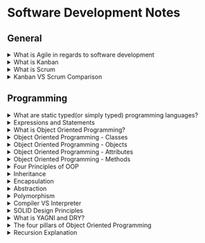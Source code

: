 # Software Development Notes

## General

<details>
    <summary>
        What is Agile in regards to software development
    </summary>
    <br>
    <blockquote>
        <p>
            <h5>
                <b>Summary:</b>
            </h5>
            Agile is a structured and iterative approach to project management and product development. It recognizes the volatility of product development, and provides a methodology for self-organizing teams to respond to change without going off the rails.
        </p>
        <br>
        <p>
            <h5>
                <b>More Information:</b>
            </h5>
            <h6>
                [<a href="https://www.atlassian.com/agile/kanban/kanban-vs-scrum">Atlassian</a>]
            </h6>
        </p>
        <p>
            When it comes to implementing <b>Agile</b> and <b>DevOps</b>, <b>kanban</b> and <b>scrum</b> provide different ways to do so.
        </P>
        <p>
            It's easy to point out the differences between scrum practices and kanban practices, but that's just at the <b>surface level</b>. 
            While the practices differ, the principles are largely the same. Both frameworks will help you build better products (and services) with fewer headaches. 
        </p>
        <p>
            <b>Agile</b> is a structured and iterative approach to project management and product development. It recognizes the volatility of product development, and provides a methodology for self-organizing teams to respond to change without going off the rails. 
        </p>
    </blockquote>
</details>

<details>
    <summary>
        What is Kanban
    </summary>
    <br>
    <blockquote>
        <p>
            <b>Kanban</b> is all about visualizing your work, limiting work in progress, and maximizing efficiency (or flow). Kanban teams focus on <b>reducing the time</b> a project takes (or user story) from start to finish. They do this by using a kanban board and continuously improving their flow of work. 
        </p>
        <p>
            Kanban helps visualize your work, limit work-in-progress (WIP) and quickly move work from "Doing" to "Done.".
            Kanban is great for teams that have lots of incoming requests that vary in priority and size. Whereas scrum processes require high control over what is in scope, kanban let’s you go with the flow. Let’s take a look at the same five considerations to help you decide.  
        </p>
        <p>
            <b>
                Kanban cadence
            </b>
            Kanban is based on a continuous workflow structure that keeps teams nimble and ready to adapt to changing priorities. Work items—represented by cards— are organized on a kanban board where they flow from one stage of the workflow(column) to the next. Common workflow stages are To Do, In Progress, In Review, Blocked, and Done. But that’s boring.
            The best part of kanban is making custom columns for how your team works. My team ships content, so our columns(simplified) go from Backlog, to Prioritized, to Outlines Ready, to Writing, Designing, Technical Review, and Shipped. Our board helped us learn that we ship about one piece of content per week, and where our bottlenecks are (looking at the Technical Review!).
        </p>
        <p>
            <b>
                Release methodology
            </b>
            In kanban, updates are released whenever they are ready, without a regular schedule or predetermined due dates.
            In theory, kanban does not prescribe a fixed time to deliver a task. If the task gets completed earlier (or later), it can be released as needed without having to wait for a release milestone like sprint review. 
        </p>
        <p>
            <b>
                Kanban roles
            </b>
            The whole team owns the kanban board. Some teams enlist an agile coach but, unlike scrum, there is no single “kanban master” who keeps everything running smoothly. It’s the collective responsibility of the entire team to collaborate on and deliver the tasks on the board.
        </p>
        <p>
            <b>
                Key metrics
            </b>
            Lead time and cycle time are important metrics for kanban teams. The deal with the average amount of time that it takes for a task to move from start to finish. Improving cycle times indicates the success of kanban teams.
            The Cumulative Flow Diagram (CFD) is another analytical tool used by kanban teams to understand the number of work items in each state. CFDs help identify specific bottlenecks that need to be resolved for better throughput.
            Another way to deal with bottlenecks is through Work In Progress (WIP) limits. A WIP limit caps the number of cards that can be in any one column at one time. When you reach your WIP limit, a tool like Jira Software caps that column, and the team swarms on those items to move them forward.
        </p>
        <p>
            <b>
                Change philosophy
            </b>
            A kanban workflow can change at any time. New work items can get added to the backlog and existing cards can get blocked or removed based on prioritization. Also, if the team capacity changes, WIP limit can be recalibrated and work items adjusted accordingly. It’s all about being flexible in kanban.
        </p>
    </blockquote>
</details>

<details>
    <summary>
        What is Scrum
    </summary>
    <br>
    <blockquote>
        <p>
            <b>Scrum</b> teams commit to completing an increment of work, which is potentially shippable, through set intervals called sprints. Their goal is to create learning loops to quickly gather and integrate customer feedback. Scrum teams <b>adopt specific roles, create special artifacts, and hold regular ceremonies</b> to keep things moving forward. Scrum is best defined in <b>The Scrum Guide</b>.
        </p>
        <p>
            With scrum, your team promises to ship some valuable increment of work by the end of each sprint. Scrum is built on empiricism, focusing on small increments of work that will help you learn from your customers and better inform what you do next. Here's how it breaks down: 
        </p>
        <p>
            <b>
                Scrum cadence:
            </b>
            Scrum moves fast, with sprints that usually last between one to four weeks, which have clear start and finish dates. The short time frame forces complex tasks to be split into smaller stories and help your team learn quickly. A key question is this: Can your team ship useable code that fast?
            Sprints are punctuated by sprint planning, sprint review, and retrospective meetings and peppered with daily scrum (standup) meetings. These scrum ceremonies are lightweight and run on a continuous basis.
        </p>
        <p>
            <b>
                Scrum roles:
            </b>
            Scrum has three clearly defined roles.
            <ul>
                <li>
                    The product owner advocates for the customer, manages the product backlog, and helps prioritize the work done by the development team.
                </li>
                <li>
                    The scrum master helps the team stay grounded in the scrum principles.
                </li>
                <li>
                    The development team chooses the work to be done, delivers increments, and demonstrates collective accountability.
                </li>
            </ul>  
            Who manages the scrum team? Well, nobody. Scrum teams are self-organizing and everyone is equal, despite having different responsibilities. The team is united by the goal of shipping value to customers.
        </p>
        <p>
            <b>
                Common metrics:
            </b>
            Scrum metrics are data points scrum teams can use to improve efficiency and effectiveness. They can inform decision-making and help teams become more efficient in planning and execution. During the sprint planning phase, teams can use metrics such as sprint goals, team velocity, team capacity, and type of work. During stand-ups, teams can also benefit from measuring progress towards sprint goals, reviewing a sprint burndown, understanding workload distribution, and more.
        </p>
        <p>
            <b>
                Change philosophy:
            </b>
            Teams strive to understand how much they can accomplish within their sprint time boundaries. They commit to its delivery within a sprint. However, scrum teams can receive customer feedback that encourages them to pivot and change the sprint to deliver the most customer value. During the sprint retrospective, scrum teams should discuss how to limit change in the future, as changes put the potentially shippable increment at risk. If a team frequently changes scope mid-sprint, it may signify work was selected that isn’t adequately understood. It could also mean the team has operational/unplannable work that interferes with the plan.
        </p>
    </blockquote>
</details>

<details>
    <summary>
        Kanban VS Scrum Comparison
    </summary>
    <br>
    <blockquote>
    <p>
        <ul>
            <li>
                Kanban is continuous, fluid and visualized process whereas Scrum is short and structured, where work is shipped during fixed intervals known as sprints.
            </li>
            <li>
                Kanban is less structured compared to other frameworks like Scrum.
            </li>
            <li>
                Kanban is more visualized way of managing the development process
            </li>
            <li>
                Kanban has fewer meetings and formal roles compared to other frameworks like Scrum.
            </li>
            <li>
                Scrum is suggested for larger team for better management, while Kanban is suggested for smalled developer teams.
            </li>
        </ul>
    </p>
    </blockquote>
</details>

## Programming

<details>
    <summary>
        What are static typed(or simply typed) programming languages?
    </summary>
    <br>
    <blockquote>
        <p>
            In static typed languages the variable type is know at compilation time instead of run time.
        </p>
        <p>
            Some examples of static programming languages:
        </p>
        <ul>
            <li>
                C
            </li>
            <li>
                C++
            </li>
            <li>
                Java
            </li>
        </ul>
    </blockquote>
</details>

<details>
    <summary>
        Expressions and Statements
    </summary>
    <br>
    <blockquote>
        <p>
            Expressions
        </p>
        <p>
            An expression is anything that results in a value(even if the value is None). Basically, any sequence of literals so, you can say that a string, integer, list, etc. are all expressions.
        </p>
        <p>
            Statements
        </p>
        <p>
            Statements are instructions executed by the interpreter like variable assignments, for loops and conditionals (if-else).
        </p>
    </blockquote>
</details>

<details>
    <summary>
        What is Object Oriented Programming?
    </summary>
    <br>
    <blockquote>
        <p>
            Object-Oriented Programming (OOP) is a programming paradigm in computer science that relies on the concept of classes and objects.It is used to structure a software program into simple, reusable pieces of code blueprints (usually called classes), which are used to create individual instances of objects. There are many object-oriented programming languages, including JavaScript, C++, Java, and Python.
        </p>
        <p>
            A class is an abstract blueprint that creates more specific, concrete objects. Classes often represent broad categories, like Car or Dog that share attributes. These classes define what attributes an instance of this type will have, like color, but not the value of those attributes for a specific object.
        </p>
        <p>
            Classes can also contain functions called methods that are available only to objects of that type. These functions are defined within the class and perform some action helpful to that specific object type.
        </p>
        <p>
            Class templates are used as a blueprint to create individual objects. These represent specific examples of the abstract class, like myCar or goldenRetriever. Each object can have unique values to the properties defined in the class.
        </p>
        <p>
            Benefits of OOP for software engineering
        </p>
        <p>
            <ul>
                <li>
                    OOP models complex things as reproducible, simple structures.
                </li>
                <li>
                    Reusable, OPP objects can be used across programs.
                </li>
                <li>
                    Polymorphism allows for class-specific behaviour.
                </li>
                <li>
                    Easier to debug, classes often contain all applicable information to them.
                </li>
                <li>
                    Securely protects sensitive information through encapsulation.
                </li>
            </ul>
        </p>
        <details>
            <summary>
                Source
            </summary>
            <blockquote>
                <a href="https://www.educative.io/blog/object-oriented-programming">educative.io - Object Oriented Programming</a>
            </blockquote>
        </details>
    </blockquote>
</details>

<details>
    <summary>
        Object Oriented Programming - Classes
    </summary>
    <br>
    <blockquote>
        <p>
            In a nutshell, classes are essentially user-defined data types. Classes are where we create a blueprint for the structure of methods and attributes. Individual objects are instantiated from this blueprint.
        </p>    
        <p>
            Classes contain fields for attributes and methods for behaviors. In our Dog class example, attributes include name & birthday, while methods include bark() and updateAttendance().
        </p>
    </blockquote>
</details>

<details>
    <summary>
        Object Oriented Programming - Objects
    </summary>
    <br>
    <blockquote>
        <p>
            Objects are, unsurprisingly, a huge part of OOP! Objects are instances of a class created with specific data.
        </p>    
    </blockquote>
</details>

<details>
    <summary>
        Object Oriented Programming - Attributes
    </summary>
    <br>
    <blockquote>
        <p>
            Attributes are the information that is stored. Attributes are defined in the Class template. When objects are instantiated, individual objects contain data stored in the Attributes field.
        </p>    
        <p>
            The state of an object is defined by the data in the object’s attributes fields. For example, a puppy and a dog might be treated differently at a pet camp. The birthday could define the state of an object and allow the software to handle dogs of different ages differently.
        </p>
    </blockquote>
</details>

<details>
    <summary>
        Object Oriented Programming - Methods
    </summary>
    <br>
    <blockquote>
        <p>
            Methods represent behaviors. Methods perform actions; methods might return information about an object or update an object’s data. The method’s code is defined in the class definition.
        </p>    
        <p>
            When individual objects are instantiated, these objects can call the methods defined in the class. In the code snippet below, the bark method is defined in the Dog class, and the bark() method is called on the Rufus object.
        </p>
        <p>
           Methods often modify, update or delete data. Methods don’t have to update data though. For example, the bark() method doesn’t update any data because barking doesn’t modify any of the attributes of the Dog class: name or birthday. 
        </p>
        <p>
            The updateAttendance() method adds a day the Dog attended the pet-sitting camp. The attendance attribute is important to keep track of for billing Owners at the end of the month.
        </p>
        <p>
            Methods are how programmers promote reusability and keep functionality encapsulated inside an object. This reusability is a great benefit when debugging. If there’s an error, there’s only one place to find it and fix it instead of many.
        </p>
        <p>
            The underscore in _attendance denotes that the variable is protected and shouldn’t be modified directly. The updateAttendance() method changes _attendance.
        </p>
    </blockquote>
</details>

<details>
    <summary>
        Four Principles of OOP
    </summary>
    <br>
    <blockquote>
        <p>
            The four pillars of object-oriented programming are:
        </p>
        <ul>
            <li>
                <b>Inheritance:</b> child classes inherit data and behaviours from the parent class.
            </li>
            <li>
                <b>Encapsulation:</b> containing information in an object, exposing only selected information.
            </li>
            <li>
                <b>Abstraction:</b> only exposing high-level public methods for accessing an object.
            </li>
            <li>
                <b>Polymorphism:</b> many methods can do the same task.
            </li>
        </ul>
    </blockquote>
</details>

<details>
    <summary>
        Inheritance
    </summary>
    <br>
    <blockquote>
        <p>
            Inheritance allows classes to inherit features of other classes. Put another way, parent classes extend attributes and behaviors to child classes. Inheritance supports reusability.
        </p>
        <p>
            If basic attributes and behaviors are defined in a parent class, child classes can be created, extending the functionality of the parent class and adding additional attributes and behaviors.
        </p>
        <p>
            For example, herding dogs have the unique ability to herd animals. In other words, all herding dogs are dogs, but not all dogs are herding dogs. We represent this difference by creating a child class HerdingDog from the parent class Dog, and then adding the unique herd() behavior.
        </p>
        <p>
            The benefits of inheritance are programs can create a generic parent class and then create more specific child classes as needed. This simplifies programming because instead of recreating the structure of the Dog class multiple times, child classes automatically gain access to functionalities within their parent class.
        </p>
        <blockquote>
            <b>Note:</b> Parent classes are also known as superclasses or base classes. The child class can also be called a subclass, derived class, or extended class.
        </blockquote>
        <p>
            In JavaScript, inheritance is also known as prototyping. A prototype object is a template for another object to inherit properties and behaviors. There can be multiple prototype object templates, creating a prototype chain.
            This is the same concept as the parent/child inheritance. Inheritance is from parent to child. In our example, all three dogs can bark, but only Maisel and Fluffy can herd.
            The herd() method is defined in the child HerdingDog class, so the two objects, Maisel and Fluffy, instantiated from the HerdingDog class have access to the herd() method.
            Rufus is an object instantiated from the parent class Dog, so Rufus only has access to the bark() method.
        </p>
    </blockquote>
</details>

<details>
    <summary>
        Encapsulation
    </summary>
    <br>
    <blockquote>
        <p>
            Encapsulation means containing all important information inside an object, and only exposing selected information to the outside world. Attributes and behaviors are defined by code inside the class template.
            Then, when an object is instantiated from the class, the data and methods are encapsulated in that object. Encapsulation hides the internal software code implementation inside a class and hides the internal data of inside objects.
        </p>
        <p>
            Encapsulation requires defining some fields as private and some as public.
        </p>
        <ul>
            <li>
                Private/Internal Interface: methods and properties accessible from other methods of the same class.
            </li>
            <li>
                Public / External Interface: methods and properties accessible from outside the class.
            </li>
        </ul>
        <p>
            Encapsulation adds security. Attributes and methods can be set to private, so they can’t be accessed outside the class. To get information about data in an object, public methods & properties are used to access or update data.
        </p>
        <blockquote>
            This adds a layer of security where the developer chooses what data can be seen on an object by exposing that data through public methods in the class definition.
        </blockquote>
        <p>
            Within classes, most programming languages have public, protected, and private sections. The public section is the limited selection of methods accessible from the outside world or other classes within the program. Protected is only accessible to child classes.
            Private code can only be accessed from within that class. To go back to our dog/owner example, encapsulation is ideal so owners can’t access private information about other people’s dogs.
        </p>
        <blockquote>
            <b>Note:</b> JavaScript has private and protected properties and methods. Protected Fields are prefixed with a _; private fields are prefixed with a #. Protected fields are inherited. Private ones aren’t.
        </blockquote>
        <p>
            Encapsulating & updating data: Since methods can also update an object’s data, the developer controls what values can be changed through public methods.
            This allows us to hide important information that should not be changed from phishing and the more likely scenario of other developers mistakenly changing important data.
        </p>
        <p>
            Instead, developers create public methods that allow other developers to call methods on an object. Ideally, these public methods come with documentation for external developers.
            The benefits of encapsulation are summarized here:
        </p>
        <ul>
            <li>
                <b>Adds security</b>: Only public methods and attributes are accessible from the outside
            </li>
            <li>
                <b>Protects against common mistakes:</b> Only public fields & methods are accessible, so developers don’t accidentally change something dangerous
            </li>
            <li>
                <b>Protects IP:</b> Code is hidden in a class; only public methods are accessible by the outside developers
            </li>
            <li>
                <b>Supportable:</b> Most code undergoes updates and improvements
            </li>
            <li>
                <b>Hides complexity:</b> No one can see what’s behind the object’s curtain!
            </li>
        </ul>
    </blockquote>
</details>

<details>
    <summary>
        Abstraction
    </summary>
    <br>
    <blockquote>
        <p>
            Abstraction is an extension of encapsulation that uses classes and objects, which contain data and code, to hide the internal details of a program from its users. This is done by creating a layer of abstraction between the user and the more complex source code, which helps protect sensitive information stored within the source code.
        </p>
        <ul>
            <li>
                Reduces complexity and improves code readability
            </li>
            <li>
                Facilitates code reuse and organization
            </li>
            <li>
                Data hiding improves data security by hiding sensitive details from users
            </li>
            <li>
                Enhances productivity by abstracting away low-level details
            </li>
        </ul>
        <p>
            Abstraction can also be explained using cars. Think of how a driver operates a vehicle using only the car’s dashboard.
            A driver uses the car’s steering wheel, accelerator, and brake pedals to control the vehicle. The driver does not have to worry about how the engine works or what parts are used for each movement. This is an abstraction – only the important aspects necessary for a driver to use the car are visible.
            Similarly, data abstraction allows developers to work with complex information without worrying about its inner workings. In this way, it helps to improve code quality and readability.
        </p>
        <p>
            Abstraction also serves an important security role. By only displaying selected pieces of data and only allowing data to be accessed through classes and modified through methods, we protect the data from exposure. To continue with the car example, you wouldn’t want an open gas tank while driving a car.
        </p>
        <p>
            The benefits of abstraction are summarized below:
        </p>
        <ul>
            <li>
                Simple, high-level user interfaces
            </li>
            <li>
                Complex code is hidden
            </li>
            <li>
                Security
            </li>
            <li>
                Easier software maintenance
            </li>
            <li>
                Code updates rarely change the abstraction 
            </li>
        </ul>
    </blockquote>
</details>

<details>
    <summary>
        Polymorphism
    </summary>
    <br>
    <blockquote>
        <p>
            Polymorphism means designing objects to share behaviors. Using inheritance, objects can override shared parent behaviors with specific child behaviors. Polymorphism allows the same method to execute different behaviors in two ways: method overriding and method overloading.
        </p>
        <h5>
            Method Overriding
        </h5>
        <p>
            Runtime polymorphism uses method overriding. In method overriding, a child class can implement differently than its parent class. In our dog example, we may want to give TrackingDog a specific type of bark different than the generic dog class.
        </p>
        <blockquote>
            Method overriding could create a bark() method in the child class that overrides the bark() method in the parent Dog class.
        </blockquote>
        <h5>
            Method Overloading
        </h5>
        <p>
            Compile Time polymorphism uses method overloading. Methods or functions may have the same name but a different number of parameters passed into the method call. Different results may occur depending on the number of parameters passed in.
        </p>
        <p>
            The benefits of Polymorphism are:
        </p>
        <ul>
            <li>
                Objects of different types can be passed through the same interface
            </li>
            <li>
                Method Overriding
            </li>
            <li>
                Method Overloading.
            </li>
        </ul>
    </blockquote>
</details>

<details>
    <summary>
        Compiler VS Interpreter
    </summary>
    <br>
    <blockquote>
        <h5>
            Compiler:
        </h5>
        <p>
            "A compiler is a translator used to convert high-level programming language to low-level programming language. It converts the whole program in one session and reports errors detected after the conversion. Compiler takes time to do its work as it translates high-level code to lower-level code all at once and then saves it to memory."
        </p>
        <h5>
            Interpreter:
        </h5>
        <p>
            "Just like a compiler, is a translator used to convert high-level programming language to low-level programming language. It converts the program line by line and reports errors detected at once, while doing the conversion. With this, it is easier to detect errors than in a compiler."
        </p>
    </blockquote>
</details>

<details>
    <summary>
        SOLID Design Principles
    </summary>
    <br>
    <blockquote>
        <h5>
            SOLID Design Principles are about:
        </h5>
        <ul>
            <li>
                Makes it easier to extend the functionality of the system.
            </li>
            <li>
                Makes the code more readable and easier to maintain
            </li>
        </ul>
        <h5>
            SOLID stands for:
        </h5>
        <ul>
            <li>
                <b>Single Responsibility</b> - A class, module, component, entity, etc., should have one responsibility reason to change. It was edited by Robert Martin due to wrong understanding of principle
            </li>
            <li>
                <b>Open-Closed</b> - A class should be open for extension, but closed for modification. What this practically means is that you should extend functionality by adding a new code and not by modifying it. Your system should be separated into components so it can be easily extended without breaking everything
            </li>
            <li>
                <b>Liskov Substitution</b> - Any derived class should be able to substitute the its parent without altering its corrections. Practically, every part of the code will get the expected result no matter which part is using it
            </li>
            <li>
                <b>Interface Segregation</b> - A client should never depend on anything it doesn't uses. Big interfaces must be splitted to smaller interfaces if needed
            </li>
            <li>
                <b>Dependency Inversion</b> - High level modules should depend on abstractions, not low level modules
            </li>
        </ul>
    </blockquote>
</details>

<details>
    <summary>
        What is YAGNI and DRY?
    </summary>
    <br>
    <blockquote>
        <h5>
            YAGNI
        </h5>
        <p>
            YAGNI stands for You aren't gonna need it and it means that you mus only add functionality that will be used. No need to keep functionality that is not really needed.
        </p>
        <h5>
            DRY
        </h5>
        <p>
            DRY stands for Don't Repeat Yourself.Actually it means that you shouldn't duplicate logic and use functions/classes instead. But this must be done smartly and pay attention to the domain logic. Same code lines don't always mean duplication!
        </p>
    </blockquote>
</details>

<details>
    <summary>
        The four pillars of Object Oriented Programming
    </summary>
    <br>
    <blockquote>
        <ul>
            <li>
                <b>Abstraction</b> - you don't need to know how this class implemented. You need to know what functionality does it provide (interface) and how to use it
            </li>
            <li>
                <b>Encapsulation</b> - keep fields for class purposes private (or protected) and provide public methods if needed. We must keep the data and code safe within the class itself
            </li>
            <li>
                <b>Inheritance</b> - gives ability to create class that shares some of attributes of existing classes
            </li>
            <li>
                <b>Polymorphism</b> - same methods in different contexts can do different things. Method overloading and overriding are some forms of polymorphism
            </li>
        </ul>
    </blockquote>
</details>

<details>
    <summary>
        Recursion Explanation
    </summary>
    <br>
    <blockquote>
        <p>
            Recursion is the process (or strategy), when function calls itself. It has recursive case and exit case. In recursive case we call function again, in exit case we finish function without calling it again. If we don't have exit case - function will work infinite, until memory overload or call stack limit.
        </p>
        <h6>
            Example of recursive code:
        </h6>
        <p> 
            The Fibonacci Sequence
        </p>
    </blockquote>
</details>